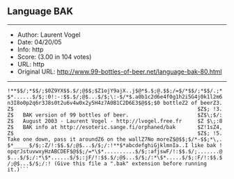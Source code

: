 
## Language BAK ##
---
- Author: Laurent Vogel
- Date: 04/20/05
- Info: http
- Score:  (3.00 in 104 votes)
- URL: http
- Original URL: http://www.99-bottles-of-beer.net/language-bak-80.html
---

```.100$$/*$/$$/;*\**$98765432109$@$$;/=$*....$/$;:9!:$$$/;@$...$/$;/:.!
!**$$/;*$$/;$0Z9YX$$.$/;@$$;$Z1ojY9ajX..j$@*$.$;@.$$;/=$/*$$/;*$$/.;*
$*......$/$;:0!:-:$$.$/;@$...$/$;\:-$/*$.a0b1c2d6e4f0g1h2i5G4j0k1l2m6
n3I8o0p2q6r3J8s0t2u6v4w0x2y5H4z7A0B1C2D6E3$@$$;$0 bottleZ2 of beerZ3.
Z$                                                           $Z$; !3.
Z$   BAK version of 99 bottles of beer.                      $Z$\;$/:
Z$   August 2003 - Laurent Vogel - http://lvogel.free.fr     $Z $\;:8
Z$   BAK info at http://esoteric.sange.fi/orphaned/bak       $Z!1sZ4,
Z$                                                           $Z$; !5.
Take one down, pass it aroundZ6 on the wallZ7No moreZ$@$$;$/*-$$;*\,.
$*_____$/$;:Z/!:$$.$/;@$...$/$;/:!**$*abcdefghiGjklmnIa..I like bak !
opqrJstuvwxyHzABCDEF$@$$;/=*\$*..........$/$;:afjswF/!:$$.$/;.......@
$...$/$;/:*\$*......$/$;:jF/!:$$.$/;@$...$/$;/:*\$*.....$/$;:F/!:$$.$
/;@$...$/$;/:! (Give this file a ".bak" extension before running it.)```